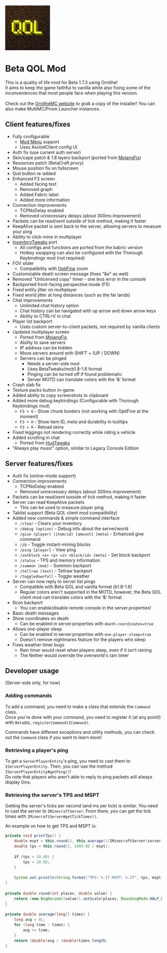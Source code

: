![icon.png](client%2Fsrc%2Fmain%2Fresources%2Fassets%2Fbetaqol%2Ficon.png)
# Beta QOL Mod
This is a quality of life mod for Beta 1.7.3 using Ornithe!
<br>It aims to keep the game faithful to vanilla while also fixing some of the inconveniences that most people face when playing this version.
<br>
<br>Check out the [OrnitheMC website](https://ornithemc.net/) to grab a copy of the installer! You can also make MultiMC/Prism Launcher instances.
<br>
## Client features/fixes
- Fully configurable
  - [Mod Menu](https://modrinth.com/mod/modmenu-ornithe) support
  - Uses AxolotlClient config UI
- Auth fix (use current auth server)
- Skin/cape patch & 1.8 layers backport (ported from [MojangFix](https://modrinth.com/mod/mojangfix))
- Resources patch (BetaCraft proxy)
- Mouse position fix on fullscreen
- Quit button re-added
- Enhanced F3 screen
  - Added facing text
  - Removed graph
  - Added Fabric label
  - Added more information
- Connection improvements
  - TCPNoDelay enabled
  - Removed unnecessary delays (about 300ms improvement)
- Packets can be read/sent outside of tick method, making it faster
- KeepAlive packet is sent back to the server, allowing servers to measure your ping
- Ability to click-mine in multiplayer
- [InventoryTweaks](https://modrinth.com/mod/inventorytweaks) port
  - All configs and functions are ported from the babric version
  - Hotkey swapping can also be configured with the Thorough Keybindings mod (not required)
- FOV slider
  - Compatibility with [OptiFine](https://modrinth.com/mod/legacy-optifabric) zoom
- Customizable death screen message (fixes "&e" as well)
- Removed "Unlicensed copy" timer - one less error in the console
- Backported front-facing perspective mode (F5)
- Fixed entity jitter on multiplayer
- Fixed world jitter at long distances (such as the far lands)
- Chat improvements
  - Unlimited chat history option
  - Chat history can be navigated with up arrow and down arrow keys
  - Ability to CTRL+V in chat
- Player list backport
  - Uses custom server-to-client packets, not required by vanilla clients
- Updated multiplayer screen
  - Ported from [MojangFix](https://modrinth.com/mod/mojangfix)
  - Ability to save servers
  - IP address can be hidden
  - Move servers around with SHIFT + (UP / DOWN)
  - Servers can be pinged
    - Needs a server-side mod
    - Uses BetaTweaks/mcb1.8-1.6 format
    - Pinging can be turned off if found problematic
    - Server MOTD can translate colors with the '&' format
- Crash slab fix
- Texture packs button in-game
- Added ability to copy screenshots to clipboard
- Added more debug keybindings (Configurable with Thorough Keybindings mod)
  - `F3 + G` - Show chunk borders (not working with OptiFine at the moment)
  - `F3 + H` - Show item ID, meta and durability in tooltips
  - `F3 + R` - Reload skins
- Fixed leggings not rendering correctly while riding a vehicle
- Added scrolling in chat
  - Ported from [HudTweaks](https://github.com/telvarost/HudTweaks-StationAPI)
- "Always play music" option, similar to Legacy Console Edition

## Server features/fixes
- Auth fix (online-mode support)
- Connection improvements
  - TCPNoDelay enabled
  - Removed unnecessary delays (about 300ms improvement)
- Packets can be read/sent outside of tick method, making it faster
- Server can read KeepAlive packets
  - This can be used to measure player ping
- Tablist support (Beta QOL client mod compatibility)
- Added new commands & simple command interface
  - `/clear` - Clears your inventory
  - `/debug (option)` - Debug info about the server/world
  - `/give (player) (item/id) [amount] [meta]` - Enhanced give command
  - `/ib` - Toggle instant-mining blocks
  - `/ping [player]` - View ping
  - `/setblock <x> <y> <z> <block/id> [meta]` - Set block backport
  - `/status` - TPS and memory information
  - `/summon (mob)` - Summon backport
  - `/tellraw (text)` - Tellraw backport
  - `/toggledownfall` - Toggle weather
- Server can now reply to server list pings
  - Compatible with Beta QOL and vanilla format (b1.8-1.6)
  - Regular colors aren't supported in the MOTD, however, the Beta QOL client mod can translate colors with the '&' format
- Rcon backport
  - You can enable/disable remote console in the server.properties!
- Basic death messages
- Show coordinates on death
  - Can be enabled in server.properties with `death-coordinates=true` 
- Allows one-player sleep
  - Can be enabled in server.properties with `one-player-sleep=true`
  - Doesn't remove nightmares feature for the players who sleep
- Fixes weather timer bugs
  - Rain timer would reset when players sleep, even if it isn't raining
  - The Nether would override the overworld's rain timer

## Developer usage
(Server-side only, for now)

### Adding commands
To add a command, you need to make a class that extends the `Command` class.
<br>Once you're done with your command, you need to register it (at any point!) with `BetaQOL.registerCommand(ICommand)`.

Commands have different exceptions and utility methods, you can check out the `Command` class if you want to learn more!

### Retrieving a player's ping
To get a `ServerPlayerEntity`'s ping, you need to cast them to `IServerPlayerEntity`. Then, you can use the method `IServerPlayerEntity#getPing()`!
<br>Do note that players who aren't able to reply to ping packets will always display 0ms.

### Retrieving the server's TPS and MSPT
Getting the server's ticks per second (and ms per tick) is similar. You need to cast the server to `IMinecraftServer`. From there, you can get the tick times with `IMinecraftServer#getTickTimes()`.

An example on how to get TPS and MSPT is:
```java
private void printTps() {
    double mspt = this.round(2, this.average(((IMinecraftServer)server).getTickTimes()) * 1.0E-6D);
    double tps = this.round(2, 1000.0D / mspt);

    if (tps > 20.0D) {
        tps = 20.0D;
    }
    
    System.out.println(String.format("TPS: %.1f MSPT: %.2f", tps, mspt));
}

private double round(int places, double value) {
    return (new BigDecimal(value)).setScale(places, RoundingMode.HALF_UP).doubleValue();
}

private double average(long[] times) {
    long avg = 0L;
    for (long time : times) {
        avg += time;
    }
    return (double)avg / (double)times.length;
}
```
